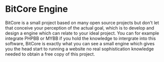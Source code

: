 # BitCore Engine
BitCore is a small project based on many open source projects but don't let that conceive your perception of the actual goal, which is to develop and design a engine which can relate to your ideal project. You can for example integrate PHPBB or MYBB if you hold the knowledge to intergrate into this software, BitCore is exactly what you can see a small engine which gives you the head start to running a website no real sophistication knowledge needed to obtain a free copy of this project.
